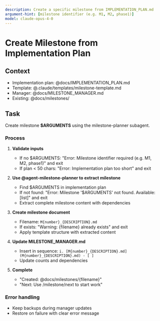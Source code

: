 ```yaml
---
description: Create a specific milestone from IMPLEMENTATION_PLAN.md
argument-hint: [milestone identifier (e.g. M1, M2, phase1)]
model: claude-opus-4-0
---
```


# Create Milestone from Implementation Plan

## Context

- Implementation plan: @docs/IMPLEMENTATION_PLAN.md
- Template: @.claude/templates/milestone-template.md
- Manager: @docs/MILESTONE_MANAGER.md
- Existing: @docs/milestones/

## Task

Create milestone **$ARGUMENTS** using the milestone-planner subagent.

### Process

1. **Validate inputs**
   - If no $ARGUMENTS: "Error: Milestone identifier required (e.g. M1, M2, phase1)" and exit
   - If plan < 50 chars: "Error: Implementation plan too short" and exit

2. **Use @agent-milestone-planner to extract milestone**
   - Find $ARGUMENTS in implementation plan
   - If not found: "Error: Milestone '$ARGUMENTS' not found. Available: [list]" and exit
   - Extract complete milestone content with dependencies

3. **Create milestone document**
   - Filename: `M{number}_{DESCRIPTION}.md`
   - If exists: "Warning: {filename} already exists" and exit
   - Apply template structure with extracted content

4. **Update MILESTONE_MANAGER.md**
   - Insert in sequence: `i. [M{number}_{DESCRIPTION}.md](M{number}_{DESCRIPTION}.md) - [ ]`
   - Update counts and dependencies

5. **Complete**
   - "Created: @docs/milestones/{filename}"
   - "Next: Use /milestone/next to start work"

### Error handling
- Keep backups during manager updates
- Restore on failure with clear error message
